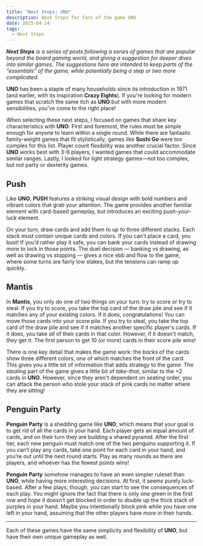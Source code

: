 ```yaml
---
title: "Next Steps: UNO"
description: Next Steps for fans of the game UNO
date: 2025-04-14
tags:
  - Next Steps
---
```


***Next Steps** is a series of posts following a series of games that are popular beyond the board gaming world, and giving a suggestion for deeper dives into similar games. The suggestions here are intended to keep parts of the “essentials” of the game, while potentially being a step or two more complicated.*

**UNO** has been a staple of many households since its introduction in 1971 (and earlier, with its inspiration **Crazy Eights**). If you're looking for modern games that scratch the same itch as **UNO** but with more modern sensibilities, you've come to the right place! 

When selecting these next steps, I focused on games that share key characteristics with **UNO**. First and foremost, the rules must be simple enough for anyone to learn within a single round. While there are fantastic family-weight games that fit stylistically, games like **Sushi Go** were too complex for this list. Player count flexibility was another crucial factor. Since **UNO** works best with 3-6 players, I wanted games that could accommodate similar ranges. Lastly, I looked for light strategy games—not too complex, but not party or dexterity games.

## Push

Like **UNO**, **PUSH** features a striking visual design with bold numbers and vibrant colors that grab your attention. The game provides another familiar element with card-based gameplay, but introduces an exciting push-your-luck element. 

On your turn, draw cards and add them to up to three different stacks. Each stack must contain unique cards and colors. If you can't place a card, you bust! If you’d rather play it safe, you can bank your cards instead of drawing more to lock in those points. The duel decision — banking vs drawing, as well as drawing vs stopping — gives a nice ebb and flow to the game, where some turns are fairly low stakes, but the tensions can ramp up quickly. 

## Mantis

In **Mantis**, you only do one of two things on your turn: try to score or try to steal. If you try to score, you take the top card of the draw pile and see if it matches any of your existing colors. If it does, congratulations! You can move those cards into your score pile. If you try to steal, you take the top card of the draw pile and see if it matches another specific player's cards. If it does, you take *all* of their cards in that color. However, if it doesn't match, *they* get it. The first person to get 10 (or more) cards in their score pile wins!

There is one key detail that makes the game work: the *backs* of the cards show three different colors, *one* of which matches the front of the card. This gives you a little bit of information that adds strategy to the game. The *stealing* part of the game gives a little bit of *take-that*, similar to the +2 cards in **UNO**. However, since they aren't dependent on seating order, you can attack the person who stole your stack of pink cards no matter where they are sitting!

## Penguin Party

**Penguin Party** is a shedding game like **UNO**, which means that your goal is to get rid of all the cards in your hand. Each player gets an equal amount of cards, and on their turn they are building a shared pyramid. After the first tier, each new penguin must match one of the two penguins supporting it. If you can’t play any cards, take one point for each card in your hand, and you’re out until the next round starts. Play as many rounds as there are players, and whoever has the fewest points wins!

**Penguin Party** somehow manages to have an even simpler ruleset than **UNO**, while having more interesting decisions. At first, it seems purely luck-based. After a few plays, though, you can start to see the consequences of each play. You might ignore the fact that there is only one green in the first row and *hope* it doesn’t get blocked in order to double up the thick stack of purples in your hand. Maybe you intentionally block pink while you have one left in your hand, assuming that the other players have *more* in their hands. 

---

Each of these games have the same simplicity and flexibility of **UNO**, but have their own unique gameplay as well.